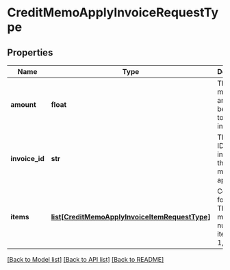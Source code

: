 # CreditMemoApplyInvoiceRequestType

## Properties
Name | Type | Description | Notes
------------ | ------------- | ------------- | -------------
**amount** | **float** | The credit memo amount to be applied to the invoice.  | 
**invoice_id** | **str** | The unique ID of the invoice that the credit memo is applied to.  | 
**items** | [**list[CreditMemoApplyInvoiceItemRequestType]**](CreditMemoApplyInvoiceItemRequestType.md) | Container for items. The maximum number of items is 1,000.  | [optional] 

[[Back to Model list]](../README.md#documentation-for-models) [[Back to API list]](../README.md#documentation-for-api-endpoints) [[Back to README]](../README.md)


